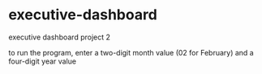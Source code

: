 # executive-dashboard
executive dashboard project 2

to run the program, enter a two-digit month value (02 for February) and a four-digit year value
